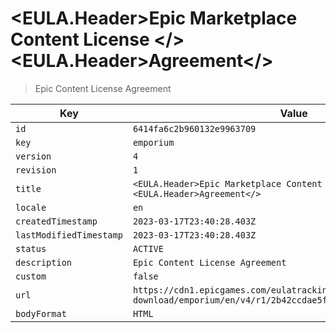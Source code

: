 # <EULA.Header>Epic Marketplace Content License </><EULA.Header>Agreement</>

> Epic Content License Agreement

| Key | Value |
| --- | ----- |
| `id` | `6414fa6c2b960132e9963709` |
| `key` | `emporium` |
| `version` | `4` |
| `revision` | `1` |
| `title` | `<EULA.Header>Epic Marketplace Content License </><EULA.Header>Agreement</>` |
| `locale` | `en` |
| `createdTimestamp` | `2023-03-17T23:40:28.403Z` |
| `lastModifiedTimestamp` | `2023-03-17T23:40:28.403Z` |
| `status` | `ACTIVE` |
| `description` | `Epic Content License Agreement` |
| `custom` | `false` |
| `url` | `https://cdn1.epicgames.com/eulatracking-download/emporium/en/v4/r1/2b42ccdae5f8a8b42f1d7e7f869e4c9c.pdf` |
| `bodyFormat` | `HTML` |
